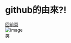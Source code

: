 # github的由來?!
[回前頁](https://whaleon120.github.io/blogs/feeling/main)  
![image](https://scontent.ftpe8-3.fna.fbcdn.net/v/t39.30808-6/247484679_207124924825863_6345114129458634208_n.jpg?_nc_cat=106&ccb=1-5&_nc_sid=730e14&_nc_ohc=Z2hVXh824lcAX8T2G1J&_nc_ht=scontent.ftpe8-3.fna&oh=537bed2b6643da866458790b7159128e&oe=618F462E)  
笑
